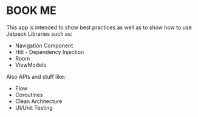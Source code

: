 # BOOK ME
This app is intended to show best practices as well as to show how to use Jetpack Libraries such as:
- Navigation Component
- Hilt - Dependency Injection
- Room
- ViewModels

Also APIs and stuff like:
- Flow
- Coroutines
- Clean Architecture
- UI/Unit Testing